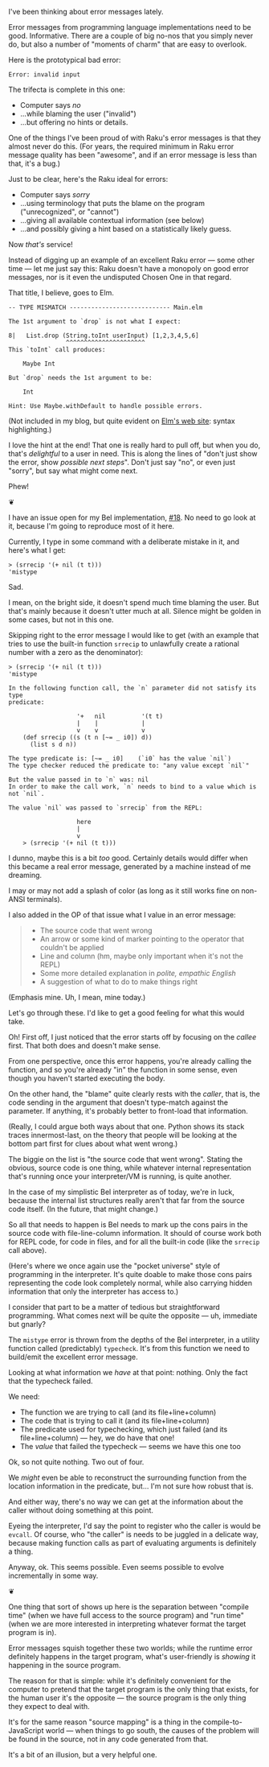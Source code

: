 I've been thinking about error messages lately.

Error messages from programming language implementations need to be good.
Informative.
There are a couple of big no-nos that you simply never do, but also a number of "moments of charm" that are easy to overlook.

Here is the prototypical bad error:

<pre><code>Error: invalid input</code></pre>

The trifecta is complete in this one:

* Computer says _no_
* ...while blaming the user ("invalid")
* ...but offering no hints or details.

One of the things I've been proud of with Raku's error messages is that they almost never do this.
(For years, the required minimum in Raku error message quality has been "awesome", and if an error message is less than that, it's a bug.)

Just to be clear, here's the Raku ideal for errors:

* Computer says _sorry_
* ...using terminology that puts the blame on the program ("unrecognized", or "cannot")
* ...giving all available contextual information (see below)
* ...and possibly giving a hint based on a statistically likely guess.

Now _that's_ service!

Instead of digging up an example of an excellent Raku error &mdash; some other time &mdash; let me just say this:
Raku doesn't have a monopoly on good error messages, nor is it even the undisputed Chosen One in that regard.

That title, I believe, goes to Elm.

<pre><code>-- TYPE MISMATCH ---------------------------- Main.elm

The 1st argument to `drop` is not what I expect:

8|   List.drop (String.toInt userInput) [1,2,3,4,5,6]
                ^^^^^^^^^^^^^^^^^^^^^^
This `toInt` call produces:

    Maybe Int

But `drop` needs the 1st argument to be:

    Int

Hint: Use Maybe.withDefault to handle possible errors.</code></pre>

(Not included in my blog, but quite evident on [Elm's web site](https://elm-lang.org/): syntax highlighting.)

I love the hint at the end!
That one is really hard to pull off, but when you do, that's _delightful_ to a user in need.
This is along the lines of "don't just show the error, show _possible next steps_".
Don't just say "no", or even just "sorry", but say what might come next.

Phew!

<p class="separator">❦</p>

I have an issue open for my Bel implementation, [#18](https://github.com/masak/bel/issues/18).
No need to go look at it, because I'm going to reproduce most of it here.

Currently, I type in some command with a deliberate mistake in it, and here's what I get:

<pre><code>&gt; (srrecip '(+ nil (t t)))
'mistype</code></pre>

Sad.

I mean, on the bright side, it doesn't spend much time blaming the user.
But that's mainly because it doesn't utter much at all.
Silence might be golden in some cases, but not in this one.

Skipping right to the error message I would like to get (with an example that tries to use the built-in function `srrecip` to unlawfully create a rational number with a zero as the denominator):

<pre><code>&gt; (srrecip '(+ nil (t t)))
'mistype

In the following function call, the `n` parameter did not satisfy its type
predicate:

                   '+   nil          '(t t)
                   |    |            |
                   v    v            v
    (def srrecip ((s (t n [~= _ i0]) d))
      (list s d n))

The type predicate is: [~= _ i0]    (`i0` has the value `nil`)
The type checker reduced the predicate to: "any value except `nil`"

But the value passed in to `n` was: nil
In order to make the call work, `n` needs to bind to a value which is not `nil`.

The value `nil` was passed to `srrecip` from the REPL:

                   here
                   |
                   v
    &gt; (srrecip '(+ nil (t t)))</code></pre>

I dunno, maybe this is a bit _too_ good.
Certainly details would differ when this became a real error message, generated by a machine instead of me dreaming.

I may or may not add a splash of color (as long as it still works fine on non-ANSI terminals).

I also added in the OP of that issue what I value in an error message:

> * The source code that went wrong
> * An arrow or some kind of marker pointing to the operator that couldn't be applied
> * Line and column (hm, maybe only important when it's not the REPL)
> * Some more detailed explanation in _polite, empathic English_
> * A suggestion of what to do to make things right

(Emphasis mine. Uh, I mean, mine today.)

Let's go through these.
I'd like to get a good feeling for what this would take.

Oh! First off, I just noticed that the error starts off by focusing on the _callee_ first.
That both does and doesn't make sense.

From one perspective, once this error happens, you're already calling the function, and so you're already "in" the function in some sense, even though you haven't started executing the body.

On the other hand, the "blame" quite clearly rests with the _caller_, that is, the code sending in the argument that doesn't type-match against the parameter.
If anything, it's probably better to front-load that information.

(Really, I could argue both ways about that one.
Python shows its stack traces innermost-last, on the theory that people will be looking at the bottom part first for clues about what went wrong.)

The biggie on the list is "the source code that went wrong".
Stating the obvious, source code is one thing, while whatever internal representation that's running once your interpreter/VM is running, is quite another.

In the case of my simplistic Bel interpreter as of today, we're in luck, because the internal list structures really aren't that far from the source code itself.
(In the future, that might change.)

So all that needs to happen is Bel needs to mark up the cons pairs in the source code with file-line-column information.
It should of course work both for REPL code, for code in files, and for all the built-in code (like the `srrecip` call above).

(Here's where we once again use the "pocket universe" style of programming in the interpreter.
It's quite doable to make those cons pairs representing the code look completely normal, while also carrying hidden information that only the interpreter has access to.)

I consider that part to be a matter of tedious but straightforward programming.
What comes next will be quite the opposite &mdash; uh, immediate but gnarly?

The `mistype` error is thrown from the depths of the Bel interpreter, in a utility function called (predictably) `typecheck`.
It's from this function we need to build/emit the excellent error message.

Looking at what information we _have_ at that point: nothing.
Only the fact that the typecheck failed.

We need:

* The function we are trying to call (and its file+line+column)
* The code that is trying to call it (and its file+line+column)
* The predicate used for typechecking, which just failed (and its file+line+column) &mdash; hey, we do have that one!
* The _value_ that failed the typecheck &mdash; seems we have this one too

Ok, so not quite nothing. Two out of four.

We _might_ even be able to reconstruct the surrounding function from the location information in the predicate, but... I'm not sure how robust that is.

And either way, there's no way we can get at the information about the caller without doing something at this point.

Eyeing the interpreter, I'd say the point to register who the caller is would be `evcall`.
Of course, who "the caller" is needs to be juggled in a delicate way, because making function calls as part of evaluating arguments is definitely a thing.

Anyway, ok.
This seems possible.
Even seems possible to evolve incrementally in some way.

<p class="separator">❦</p>

One thing that sort of shows up here is the separation between "compile time" (when we have full access to the source program) and "run time" (when we are more interested in interpreting whatever format the target program is in).

Error messages squish together these two worlds; while the runtime error definitely happens in the target program, what's user-friendly is _showing_ it happening in the source program.

The reason for that is simple: while it's definitely convenient for the computer to pretend that the target program is the only thing that exists, for the human user it's the opposite &mdash; the source program is the only thing they expect to deal with.

It's for the same reason "source mapping" is a thing in the compile-to-JavaScript world &mdash; when things to go south, the causes of the problem will be found in the source, not in any code generated from that.

It's a bit of an illusion, but a very helpful one.
